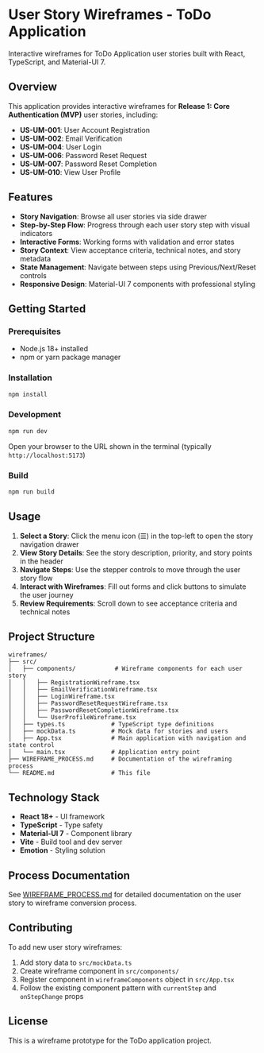 # User Story Wireframes - ToDo Application

Interactive wireframes for ToDo Application user stories built with React, TypeScript, and Material-UI 7.

## Overview

This application provides interactive wireframes for **Release 1: Core Authentication (MVP)** user stories, including:

- **US-UM-001**: User Account Registration
- **US-UM-002**: Email Verification
- **US-UM-004**: User Login
- **US-UM-006**: Password Reset Request
- **US-UM-007**: Password Reset Completion
- **US-UM-010**: View User Profile

## Features

- **Story Navigation**: Browse all user stories via side drawer
- **Step-by-Step Flow**: Progress through each user story step with visual indicators
- **Interactive Forms**: Working forms with validation and error states
- **Story Context**: View acceptance criteria, technical notes, and story metadata
- **State Management**: Navigate between steps using Previous/Next/Reset controls
- **Responsive Design**: Material-UI 7 components with professional styling

## Getting Started

### Prerequisites

- Node.js 18+ installed
- npm or yarn package manager

### Installation

```bash
npm install
```

### Development

```bash
npm run dev
```

Open your browser to the URL shown in the terminal (typically `http://localhost:5173`)

### Build

```bash
npm run build
```

## Usage

1. **Select a Story**: Click the menu icon (☰) in the top-left to open the story navigation drawer
2. **View Story Details**: See the story description, priority, and story points in the header
3. **Navigate Steps**: Use the stepper controls to move through the user story flow
4. **Interact with Wireframes**: Fill out forms and click buttons to simulate the user journey
5. **Review Requirements**: Scroll down to see acceptance criteria and technical notes

## Project Structure

```
wireframes/
├── src/
│   ├── components/           # Wireframe components for each user story
│   │   ├── RegistrationWireframe.tsx
│   │   ├── EmailVerificationWireframe.tsx
│   │   ├── LoginWireframe.tsx
│   │   ├── PasswordResetRequestWireframe.tsx
│   │   ├── PasswordResetCompletionWireframe.tsx
│   │   └── UserProfileWireframe.tsx
│   ├── types.ts             # TypeScript type definitions
│   ├── mockData.ts          # Mock data for stories and users
│   ├── App.tsx              # Main application with navigation and state control
│   └── main.tsx             # Application entry point
├── WIREFRAME_PROCESS.md     # Documentation of the wireframing process
└── README.md                # This file
```

## Technology Stack

- **React 18+** - UI framework
- **TypeScript** - Type safety
- **Material-UI 7** - Component library
- **Vite** - Build tool and dev server
- **Emotion** - Styling solution

## Process Documentation

See [WIREFRAME_PROCESS.md](./WIREFRAME_PROCESS.md) for detailed documentation on the user story to wireframe conversion process.

## Contributing

To add new user story wireframes:

1. Add story data to `src/mockData.ts`
2. Create wireframe component in `src/components/`
3. Register component in `wireframeComponents` object in `src/App.tsx`
4. Follow the existing component pattern with `currentStep` and `onStepChange` props

## License

This is a wireframe prototype for the ToDo application project.
